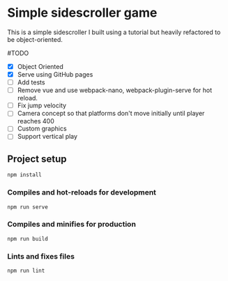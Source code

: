# Simple sidescroller game
This is a simple sidescroller I built using a tutorial but heavily refactored to be object-oriented.

#TODO
- [x] Object Oriented
- [x] Serve using GitHub pages
- [ ] Add tests
- [ ] Remove vue and use webpack-nano, webpack-plugin-serve
for hot reload.
- [ ] Fix jump velocity
- [ ] Camera concept so that platforms don't move initially until player reaches 400
- [ ] Custom graphics
- [ ] Support vertical play
## Project setup
```
npm install
```

### Compiles and hot-reloads for development
```
npm run serve
```

### Compiles and minifies for production
```
npm run build
```

### Lints and fixes files
```
npm run lint
```